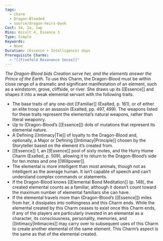 ```yaml
---
tags:
  - charm
  - Dragon-Blooded
  - source/dragon-heirs-book
Cost: 1m, 1a, 1wp
Mins: Occult 4, Essence 3
Type: Simple
Keywords:
  - None
Duration: (Essence + Intelligence) days
Prerequisite Charms:
  - "[[Fivefold Resonance Sense]]"
---
```

*The Dragon-Blood bids Creation serve her, and the elements answer the Prince of the Earth.*
To use this Charm, the Dragon-Blood must be within close range of a dramatic and significant manifestation of an element, such as a windstorm, grove, cliffside, or river. She draws up its [[Essence]] and shapes it into a weak elemental servant with the following traits.
 - The base traits of any one-dot [[Familiar]] (Exalted, p. 161), or of either an elite troop or an assassin (Exalted, pp. 497, 499). The weapons listed for these traits represent the elemental’s natural weapons, rather than literal weaponry.
 - Up to (Dragon-Blood’s [[Essence]]) dots of mutations that represent its elemental nature.
 - A Defining [[Intimacy|Tie]] of loyalty to the Dragon-Blood and, optionally, a Major or Defining [[Intimacy|Principle]] chosen by the Storyteller based on the element it’s created from.
 - [[Essence]] 1, an [[Essence]] pool of sixty motes, and the Hurry Home Charm (Exalted, p. 509), allowing it to return to the Dragon-Blood’s side for ten motes and one [[Willpower]].
 - The elemental is more intelligent than most animals, though not as intelligent as the average human. It isn’t capable of speech and can’t understand complex commands or statements.
 - If the Dragon-Blood knows [[Elemental Bond Meditation]] (p. 148), the created elemental counts as a familiar, although it doesn’t count toward the maximum number of elemental familiars she can have.
 - If the elemental travels more than (Dragon-Blood’s [[Essence]]) miles from her, it dissipates into nothingness and this Charm ends.
While the elemental created by this Charm ceases to exist once this Charm ends, if any of the players are particularly invested in an elemental as a character, its consciousness, personality, memories, and [[Intimacy|Intimacies]] may carry over to subsequent uses of this Charm to create another elemental of the same element.
This Charm’s aspect is the same as that of the elemental created.